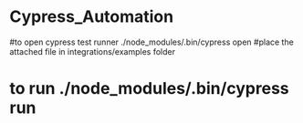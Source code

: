 # Cypress_Automation

#to open cypress test runner ./node_modules/.bin/cypress open
#place the attached file in integrations/examples folder

# to run ./node_modules/.bin/cypress run
